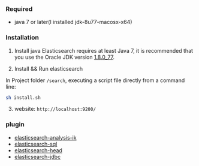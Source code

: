 ### Required
* java 7 or later(I installed jdk-8u77-macosx-x64)

### Installation
1. Install java
Elasticsearch requires at least Java 7, it is recommended that you use the Oracle JDK version [1.8.0_77](http://www.oracle.com/technetwork/java/javase/downloads/jdk8-downloads-2133151.html).

2. Install && Run elasticsearch

In Project folder `/search`, executing a script file directly from a command line:
```sh
sh install.sh
```
3. website: `http://localhost:9200/`

### plugin
* [elasticsearch-analysis-ik](https://github.com/medcl/elasticsearch-analysis-ik)
* [elasticsearch-sql](https://github.com/NLPchina/elasticsearch-sql)
* [elasticsearch-head](https://github.com/mobz/elasticsearch-head)
* [elasticsearch-jdbc](https://github.com/jprante/elasticsearch-jdbc)
